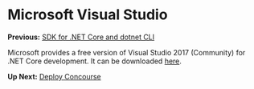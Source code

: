 # Microsoft Visual Studio

**Previous:** [SDK for .NET Core and dotnet CLI](../sdk-for-.net-core-and-dotnet-cli)

Microsoft provides a free version of Visual Studio 2017 (Community) for .NET Core development. It can be downloaded [here](https://visualstudio.microsoft.com/).

**Up Next:** [Deploy Concourse](../deploy-concourse)
